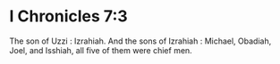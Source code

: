 # I Chronicles 7:3

The son of Uzzi : Izrahiah. And the sons of Izrahiah : Michael, Obadiah, Joel, and Isshiah, all five of them were chief men.
